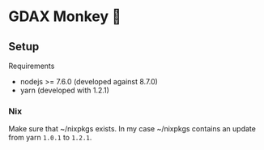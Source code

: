 # GDAX Monkey :monkey:

## Setup

Requirements
 - nodejs >= 7.6.0 (developed against 8.7.0)
 - yarn (developed with 1.2.1)


### Nix

Make sure that ~/nixpkgs exists. In my case ~/nixpkgs contains an update from
yarn `1.0.1` to `1.2.1`.
